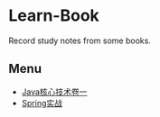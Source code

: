 # Learn-Book
Record study notes from some books.

## Menu

- [Java核心技术卷一](https://github.com/Wisdom12333/Learn-Book/tree/main/Java%E6%A0%B8%E5%BF%83%E6%8A%80%E6%9C%AF%E5%8D%B7%E4%B8%80)
- [Spring实战](https://github.com/Wisdom12333/Learn-Book/tree/main/Spring%20In%20Action)

